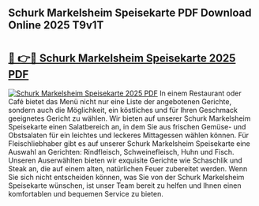 ## Schurk Markelsheim Speisekarte PDF Download Online 2025 T9v1T

# <h2><a href="http://gcecad.nevu.top/?p=Schurk+Markelsheim+Speisekarte">🔗 👉🔴 Schurk Markelsheim Speisekarte 2025 PDF</a></h2>

[![Schurk Markelsheim Speisekarte 2025 PDF](https://i.imgur.com/dBaPXMq.png)](http://gcecad.nevu.top/?p=Schurk+Markelsheim+Speisekarte)
In einem Restaurant oder Café bietet das Menü nicht nur eine Liste der angebotenen Gerichte, sondern auch die Möglichkeit, ein köstliches und für Ihren Geschmack geeignetes Gericht zu wählen. Wir bieten auf unserer Schurk Markelsheim Speisekarte einen Salatbereich an, in dem Sie aus frischen Gemüse- und Obstsalaten für ein leichtes und leckeres Mittagessen wählen können. Für Fleischliebhaber gibt es auf unserer Schurk Markelsheim Speisekarte eine Auswahl an Gerichten: Rindfleisch, Schweinefleisch, Huhn und Fisch. Unseren Auserwählten bieten wir exquisite Gerichte wie Schaschlik und Steak an, die auf einem alten, natürlichen Feuer zubereitet werden. Wenn Sie sich nicht entscheiden können, was Sie von der Schurk Markelsheim Speisekarte wünschen, ist unser Team bereit zu helfen und Ihnen einen komfortablen und bequemen Service zu bieten.
